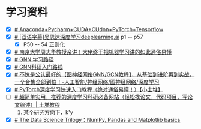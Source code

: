 # 学习资料
- [x] [# Anaconda+Pycharm+CUDA+CUdnn+PyTorch+Tensorflow](https://www.bilibili.com/video/BV1ov41137Z8?p=1&vd_source=ae16ff6478eb15c1b87880540263910b)
- [x] [# [双语字幕]吴恩达深度学习deeplearning.ai](https://www.bilibili.com/video/BV1FT4y1E74V?p=50&vd_source=ae16ff6478eb15c1b87880540263910b) p1 -- p57
	- [x] P50 -- 54 正则化
- [x] [# 南京大学周志华教授亲讲！大佬终于把机器学习讲的如此通俗易懂](https://www.bilibili.com/video/BV1R44y1o749/?p=1&vd_source=ae16ff6478eb15c1b87880540263910b)
- [x] [# GNN 学习路径](https://juejin.cn/post/7225588359287554085)
- [x] [# GNN科研入门路线](https://www.bilibili.com/video/BV1NK411D7pd/?spm_id_from=333.337.search-card.all.click&vd_source=ae16ff6478eb15c1b87880540263910b)
- [x] [# 不愧是公认最好的【图神经网络GNN/GCN教程】，从基础到进阶再到实战，一个合集全部到位！-人工智能/神经网络/图神经网络/深度学习](https://www.bilibili.com/video/BV1184y1x71H/?spm_id_from=333.337.search-card.all.click&vd_source=ae16ff6478eb15c1b87880540263910b)
- [x] [# PyTorch深度学习快速入门教程（绝对通俗易懂！）【小土堆】](https://www.bilibili.com/video/BV1hE411t7RN?p=1&vd_source=ae16ff6478eb15c1b87880540263910b)
- [ ] [# 超简单实用，推荐的深度学习科研必备网站（轻松找论文，代码项目，写论文综述）| 土堆教程](https://www.bilibili.com/video/BV1pg411d7MK/?spm_id_from=333.999.0.0&vd_source=ae16ff6478eb15c1b87880540263910b)
	1. 某个研究方向下，k'y
- [x] [# The Data Science Trilogy：NumPy, Pandas and Matplotlib basics](https://towardsdatascience.com/the-data-science-trilogy-numpy-pandas-and-matplotlib-basics-42192b89e26)